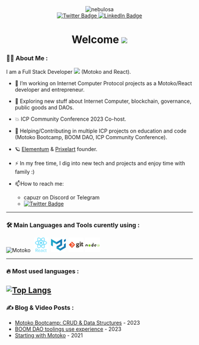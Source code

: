 <div id="header" align="center">
  <img src="https://pbs.twimg.com/profile_banners/602051056/1640619011/1500x500" target="blank" alt="nebulosa" width="700px">
  <div id="badges">
    <a href="https://twitter.com/CapuzR">
      <img src="https://img.shields.io/badge/Twitter-blue?style=for-the-badge&logo=twitter&logoColor=white" target="blank" alt="Twitter Badge"/>
    </a>
    <a href="https://www.linkedin.com/in/ricardo-capuz-b384b964">
      <img src="https://img.shields.io/badge/LinkedIn-blue?style=for-the-badge&logo=linkedin&logoColor=white" alt="LinkedIn Badge"/>
    </a>
  </div>
  <h1>
    Welcome
    <img src="https://media.giphy.com/media/hvRJCLFzcasrR4ia7z/giphy.gif" width="30px"/>
  </h1>
</div>

### :woman_technologist: About Me :

I am a Full Stack Developer <img src="https://media.giphy.com/media/WUlplcMpOCEmTGBtBW/giphy.gif" width="30"> (Motoko and React).

- :telescope: I’m working on Internet Computer Protocol projects as a Motoko/React developer and entrepreneur.

- :seedling: Exploring new stuff about Internet Computer, blockchain, governance, public goods and DAOs.

- :boom: ICP Community Conference 2023 Co-host.

- :rocket: Helping/Contributing in multiple ICP projects on education and code (Motoko Bootcamp, BOOM DAO, ICP Community Conference).

- 🪐 [Elementum](elementum.one) & [Prixelart](prixelart.com) founder.

- :zap: In my free time, I dig into new tech and projects and enjoy time with family :)

- :mailbox:How to reach me: 
   - capuzr on Discord or Telegram
   - [![Twitter Badge](https://img.shields.io/badge/Twitter-blue?style=for-the-badge&logo=twitter&logoColor=white)](https://twitter.com/CapuzR)
---

### :hammer_and_wrench: Main Languages and Tools curently using :
<div>
  <img src="https://images.squarespace-cdn.com/content/v1/54437e21e4b048c830a0cff1/1618125502565-MJIQ7JNAOWSH1ADHPUM8/Motoko+logo+mark.png?format=2500w" title="Motoko" alt="Motoko" width="50" height="50"/>&nbsp;
  <img src="https://github.com/devicons/devicon/blob/master/icons/react/react-original-wordmark.svg" title="React" alt="React" width="40" height="40"/>&nbsp;
  <img src="https://github.com/devicons/devicon/blob/master/icons/materialui/materialui-original.svg" title="Material UI" alt="Material UI" width="40" height="40"/>&nbsp;
  <img src="https://github.com/devicons/devicon/blob/master/icons/git/git-original-wordmark.svg" title="Git" **alt="Git" width="40" height="40"/>
  <img src="https://github.com/devicons/devicon/blob/master/icons/nodejs/nodejs-original-wordmark.svg" title="NodeJS" alt="NodeJS" width="40" height="40"/>&nbsp;
</div>

---

### :fire: Most used languages :
[![Top Langs](https://github-readme-stats.vercel.app/api/top-langs/?username=CapuzR&layout=compact&theme=vision-friendly-dark)](https://github.com/anuraghazra/github-readme-stats)
---

### :writing_hand: Blog & Video Posts :

- [Motoko Bootcamp: CRUD & Data Structures](https://www.youtube.com/watch?v=akI_IuzCHgE&list=PLeNYxb7vPrkhuCcBWVL1GHTc82-CqUE75&index=13) - 2023
- [BOOM DAO toolings use experience](https://medium.com/@capuzr/boom-tools-my-experience-using-a-couple-of-them-2a263e9ec55e) - 2023
- [Starting with Motoko](https://www.coinhustle.com/getting-started-with-motoko-an-amateur-perspective/) - 2021

<!--
**CapuzR/CapuzR** is a ✨ _special_ ✨ repository because its `README.md` (this file) appears on your GitHub profile.

Here are some ideas to get you started:

- 🔭 I’m currently working on ...
- 🌱 I’m currently learning ...
- 👯 I’m looking to collaborate on ...
- 🤔 I’m looking for help with ...
- 💬 Ask me about ...
- 📫 How to reach me: ...
- 😄 Pronouns: ...
- ⚡ Fun fact: ...
-->
